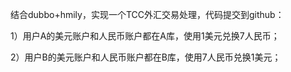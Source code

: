 结合dubbo+hmily，实现一个TCC外汇交易处理，代码提交到github： 

1）用户A的美元账户和人民币账户都在A库，使用1美元兑换7人民币； 

2）用户B的美元账户和人民币账户都在B库，使用7人民币兑换1美元； 